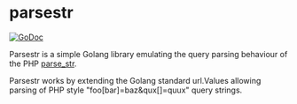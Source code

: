 # parsestr

[![GoDoc](https://godoc.org/github.com/donatj/parsestr?status.svg)](https://godoc.org/github.com/donatj/parsestr)

Parsestr is a simple Golang library emulating the query parsing behaviour of the PHP [parse_str](http://php.net/manual/en/function.parse-str.php).

Parsestr works by extending the Golang standard url.Values allowing parsing of PHP style "foo[bar]=baz&qux[]=quux" query strings.